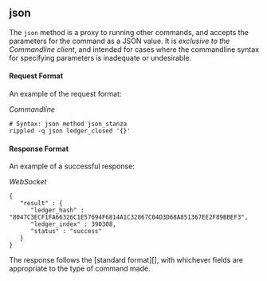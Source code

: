 ## json

The `json` method is a proxy to running other commands, and accepts the parameters for the command as a JSON value. It is *exclusive to the Commandline client*, and intended for cases where the commandline syntax for specifying parameters is inadequate or undesirable.

#### Request Format
An example of the request format:

<!-- MULTICODE_BLOCK_START -->

*Commandline*

```
# Syntax: json method json_stanza
rippled -q json ledger_closed '{}'
```

<!-- MULTICODE_BLOCK_END -->

#### Response Format

An example of a successful response:

<!-- MULTICODE_BLOCK_START -->

*WebSocket*

```
{
   "result" : {
      "ledger_hash" : "8047C3ECF1FA66326C1E57694F6814A1C32867C04D3D68A851367EE2F89BBEF3",
      "ledger_index" : 390308,
      "status" : "success"
   }
}
```

<!-- MULTICODE_BLOCK_END -->

The response follows the [standard format][], with whichever fields are appropriate to the type of command made.

